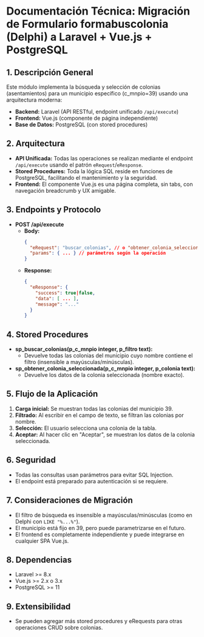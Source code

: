 # Documentación Técnica: Migración de Formulario formabuscolonia (Delphi) a Laravel + Vue.js + PostgreSQL

## 1. Descripción General
Este módulo implementa la búsqueda y selección de colonias (asentamientos) para un municipio específico (c_mnpio=39) usando una arquitectura moderna:
- **Backend:** Laravel (API RESTful, endpoint unificado `/api/execute`)
- **Frontend:** Vue.js (componente de página independiente)
- **Base de Datos:** PostgreSQL (con stored procedures)

## 2. Arquitectura
- **API Unificada:** Todas las operaciones se realizan mediante el endpoint `/api/execute` usando el patrón `eRequest`/`eResponse`.
- **Stored Procedures:** Toda la lógica SQL reside en funciones de PostgreSQL, facilitando el mantenimiento y la seguridad.
- **Frontend:** El componente Vue.js es una página completa, sin tabs, con navegación breadcrumb y UX amigable.

## 3. Endpoints y Protocolo
- **POST /api/execute**
  - **Body:**
    ```json
    {
      "eRequest": "buscar_colonias", // o "obtener_colonia_seleccionada"
      "params": { ... } // parámetros según la operación
    }
    ```
  - **Response:**
    ```json
    {
      "eResponse": {
        "success": true|false,
        "data": [ ... ],
        "message": "..."
      }
    }
    ```

## 4. Stored Procedures
- **sp_buscar_colonias(p_c_mnpio integer, p_filtro text):**
  - Devuelve todas las colonias del municipio cuyo nombre contiene el filtro (insensible a mayúsculas/minúsculas).
- **sp_obtener_colonia_seleccionada(p_c_mnpio integer, p_colonia text):**
  - Devuelve los datos de la colonia seleccionada (nombre exacto).

## 5. Flujo de la Aplicación
1. **Carga inicial:** Se muestran todas las colonias del municipio 39.
2. **Filtrado:** Al escribir en el campo de texto, se filtran las colonias por nombre.
3. **Selección:** El usuario selecciona una colonia de la tabla.
4. **Aceptar:** Al hacer clic en "Aceptar", se muestran los datos de la colonia seleccionada.

## 6. Seguridad
- Todas las consultas usan parámetros para evitar SQL Injection.
- El endpoint está preparado para autenticación si se requiere.

## 7. Consideraciones de Migración
- El filtro de búsqueda es insensible a mayúsculas/minúsculas (como en Delphi con `LIKE "%...%"`).
- El municipio está fijo en 39, pero puede parametrizarse en el futuro.
- El frontend es completamente independiente y puede integrarse en cualquier SPA Vue.js.

## 8. Dependencias
- Laravel >= 8.x
- Vue.js >= 2.x o 3.x
- PostgreSQL >= 11

## 9. Extensibilidad
- Se pueden agregar más stored procedures y eRequests para otras operaciones CRUD sobre colonias.

